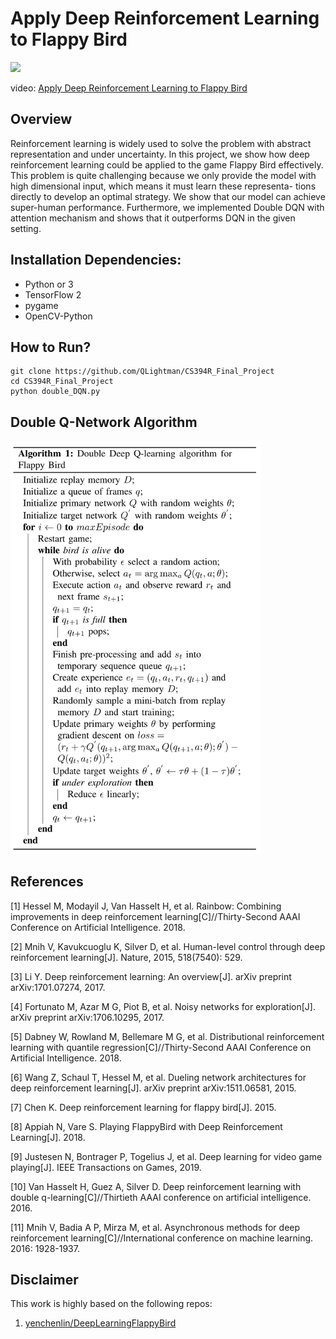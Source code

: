 # Apply Deep Reinforcement Learning to Flappy Bird

<img src="./images/flappy_bird_demp.gif" width="250">


video: [Apply Deep Reinforcement Learning to Flappy Bird](https://youtu.be/a6VD9vVrOOI)

## Overview
Reinforcement learning is widely used to solve the
problem with abstract representation and under uncertainty. In
this project, we show how deep reinforcement learning could
be applied to the game Flappy Bird effectively. This problem is
quite challenging because we only provide the model with high
dimensional input, which means it must learn these representa-
tions directly to develop an optimal strategy. We show that our
model can achieve super-human performance. Furthermore, we
implemented Double DQN with attention mechanism and shows
that it outperforms DQN in the given setting.

## Installation Dependencies:
* Python or 3
* TensorFlow 2
* pygame
* OpenCV-Python

## How to Run?
```
git clone https://github.com/QLightman/CS394R_Final_Project
cd CS394R_Final_Project
python double_DQN.py
```


## Double Q-Network Algorithm

<img src="./images/algo.png" width="400">






## References

[1] Hessel M, Modayil J, Van Hasselt H, et al. Rainbow: Combining improvements in deep reinforcement
learning[C]//Thirty-Second AAAI Conference on Artificial Intelligence. 2018.

[2] Mnih V, Kavukcuoglu K, Silver D, et al. Human-level control through deep reinforcement learning[J]. Nature,
2015, 518(7540): 529.

[3] Li Y. Deep reinforcement learning: An overview[J]. arXiv preprint arXiv:1701.07274, 2017.

[4] Fortunato M, Azar M G, Piot B, et al. Noisy networks for exploration[J]. arXiv preprint arXiv:1706.10295, 2017.

[5] Dabney W, Rowland M, Bellemare M G, et al. Distributional reinforcement learning with quantile
regression[C]//Thirty-Second AAAI Conference on Artificial Intelligence. 2018.

[6] Wang Z, Schaul T, Hessel M, et al. Dueling network architectures for deep reinforcement learning[J]. arXiv
preprint arXiv:1511.06581, 2015.

[7] Chen K. Deep reinforcement learning for flappy bird[J]. 2015.

[8] Appiah N, Vare S. Playing FlappyBird with Deep Reinforcement Learning[J]. 2018.

[9] Justesen N, Bontrager P, Togelius J, et al. Deep learning for video game playing[J]. IEEE Transactions on
Games, 2019.

[10] Van Hasselt H, Guez A, Silver D. Deep reinforcement learning with double q-learning[C]//Thirtieth AAAI
conference on artificial intelligence. 2016.

[11] Mnih V, Badia A P, Mirza M, et al. Asynchronous methods for deep reinforcement learning[C]//International
conference on machine learning. 2016: 1928-1937.
## Disclaimer
This work is highly based on the following repos:

1. [yenchenlin/DeepLearningFlappyBird](https://github.com/yenchenlin/DeepLearningFlappyBird)


